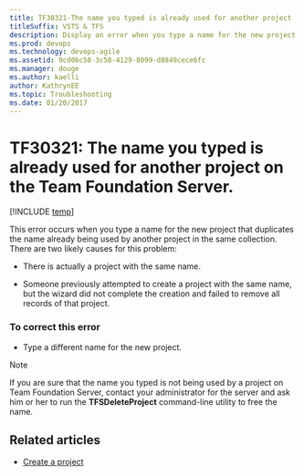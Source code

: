 ```yaml
---
title: TF30321-The name you typed is already used for another project  
titleSuffix: VSTS & TFS
description: Display an error when you type a name for the new project that duplicates the name already being used by another project on the same server.
ms.prod: devops
ms.technology: devops-agile
ms.assetid: 9cd0bc58-3c58-4129-8099-d8849cece6fc
ms.manager: douge
ms.author: kaelli
author: KathrynEE
ms.topic: Troubleshooting
ms.date: 01/20/2017
---
```



# TF30321: The name you typed is already used for another project on the Team Foundation Server.

[!INCLUDE [temp](../../_shared/version-vsts-tfs-all-versions.md)]

This error occurs when you type a name for the new project that duplicates the name already being used by another project in the same collection.  There are two likely causes for this problem:  
  
-   There is actually a project with the same name.  
  
-   Someone previously attempted to create a project with the same name, but the wizard did not complete the creation and failed to remove all records of that project.  
  
### To correct this error  
  
-   Type a different name for the new project.  
  
> [!NOTE]
>  If you are sure that the name you typed is not being used by a project on Team Foundation Server, contact your administrator for the server and ask him or her to run the **TFSDeleteProject** command-line utility to free the name.
  
## Related articles
- [Create a project](../../organizations/projects/create-project.md) 